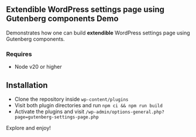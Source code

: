 ## Extendible WordPress settings page using Gutenberg components Demo

Demonstrates how one can build **extendible** WordPress settings page using Gutenberg components.

### Requires
- Node v20 or higher

## Installation
- Clone the repository inside `wp-content/plugins`
- Visit both plugin directories and run `npm ci && npm run build`
- Activate the plugins and visit `/wp-admin/options-general.php?page=gutenberg-settings-page.php`

Explore and enjoy!
